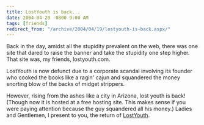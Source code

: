 ```yaml
---
title: LostYouth is back...
date: 2004-04-20 -0800 9:00 AM
tags: [friends]
redirect_from: "/archive/2004/04/19/lostyouth-is-back.aspx/"
---
```


Back in the day, amidst all the stupidity prevalent on the web, there
was one site that dared to raise the banner and take the stupidity one
step higher. That site was, my friends, lostyouth.com.

LostYouth is now defunct due to a corporate scandal involving its
founder who cooked the books like a ragin' cajun and squandered the
money snorting blow of the backs of midget strippers.

However, rising from the ashes like a city in Arizona, lost youth is
back! (Though now it is hosted at a free hosting site. This makes sense
if you were paying attention because the guy squandered all his money.)
Ladies and Gentlemen, I present to you, the return of
[LostYouth](http://koba.europe.webmatrixhosting.net/).

